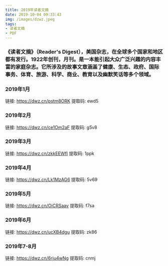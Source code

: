 ```yaml
---
title: 2019年读者文摘
date: 2019-10-04 09:33:43
img: /images/dzwz.jpeg
tags:
- 读者文摘
- PDF
---
```


### 《读者文摘》（Reader's Digest），美国杂志，在全球多个国家和地区都有发行。1922年创刊，月刊。是一本能引起大众广泛兴趣的内容丰富的家庭杂志。它所涉及的故事文章涵盖了健康、生态、政府、国际事务、体育、旅游、科学、商业、教育以及幽默笑话等多个领域。

### 2019年1月

链接: https://dwz.cn/pstm8ORK
提取码: ewd5

### 2019年2月

链接: https://dwz.cn/ce1Om2aF
提取码: g5v8

### 2019年3月

链接: https://dwz.cn/zkkEEWfI
提取码: 1ppk

### 2019年4月

链接: https://dwz.cn/Lk1MzAG6
提取码: 5v69

### 2019年5月

链接: https://dwz.cn/OiCRSaav
提取码: f7sa

### 2019年6月

链接: https://dwz.cn/ucXB4dgu
提取码: zk86

### 2019年7-8月

链接: https://dwz.cn/6rju4wNg
提取码: cnmj